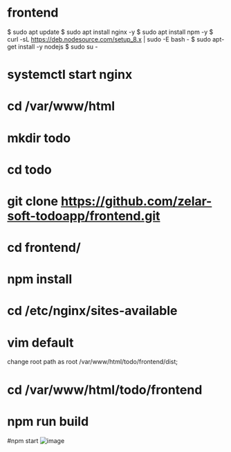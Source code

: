 # frontend
$ sudo apt update
$ sudo apt install nginx -y
$ sudo apt install npm -y
$  curl -sL https://deb.nodesource.com/setup_8.x | sudo -E bash -
$  sudo apt-get install -y nodejs
$ sudo su -
# systemctl start nginx
#  cd /var/www/html
# mkdir todo
# cd todo
# git clone https://github.com/zelar-soft-todoapp/frontend.git
# cd frontend/
# npm install
# cd /etc/nginx/sites-available
# vim default  
change root path as root /var/www/html/todo/frontend/dist;
# cd /var/www/html/todo/frontend
# npm run build
#npm start
![image](https://user-images.githubusercontent.com/82602260/116800694-22bcc880-ab21-11eb-9c63-102be14d433d.png)
